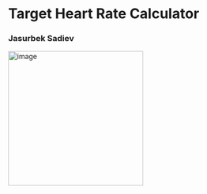 # Target Heart Rate Calculator
<h3>Jasurbek Sadiev</h3>
<img width="273" alt="image" src="https://user-images.githubusercontent.com/99417899/207985154-b3dba88f-abc7-43bc-b6e5-051c6a081080.png">

